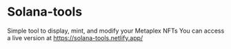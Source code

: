 # Solana-tools
Simple tool to display, mint, and modify your Metaplex NFTs
You can access a live version at https://solana-tools.netlify.app/
